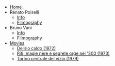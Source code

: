 <!-- TODO: Complete with your own sidebar structure and enable sidebar in index.html - or delete this file. -->
- [Home](/)
- Renato Polselli
    * [<i class="fas fa-info-circle" style="color: gold"></i> Info](rp/rpinfo.md)
    * [<i class="fas fa-film" style="color:tomato"></i> Filmography](rp/rpfilmography.md)
- Bruno Vani
    * [<i class="fas fa-info-circle" style="color: gold"></i> Info](bv/bvinfo.md)
    * [<i class="fas fa-film" style="color:tomato"></i> Filmography](bv/bvfilmography.md)
- [Movies](movies/README.md)
    * [Delirio caldo (1972)](movies/dc.md)
    * [Riti, magie nere e segrete orge nel '300 (1973)](movies/rmnesont.md)
    * [Torino centrale del vizio (1979)](movies/tcdv.md)
